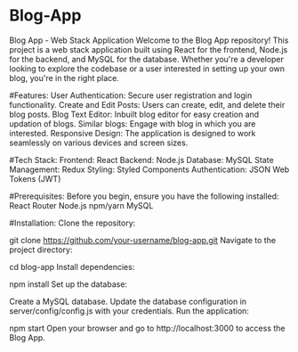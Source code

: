 # Blog-App

Blog App - Web Stack Application
Welcome to the Blog App repository! This project is a web stack application built using React for the frontend, Node.js for the backend, and MySQL for the database. Whether you're a developer looking to explore the codebase or a user interested in setting up your own blog, you're in the right place.

#Features:
User Authentication: Secure user registration and login functionality.
Create and Edit Posts: Users can create, edit, and delete their blog posts.
Blog Text Editor: Inbuilt blog editor for easy creation and updation of blogs. 
Similar blogs: Engage with blog in which you are interested.
Responsive Design: The application is designed to work seamlessly on various devices and screen sizes.

#Tech Stack:
Frontend: React
Backend: Node.js
Database: MySQL
State Management: Redux
Styling: Styled Components
Authentication: JSON Web Tokens (JWT)

#Prerequisites:
Before you begin, ensure you have the following installed:
React Router
Node.js
npm/yarn
MySQL

#Installation:
Clone the repository:

git clone https://github.com/your-username/blog-app.git
Navigate to the project directory:

cd blog-app
Install dependencies:

npm install
Set up the database:

Create a MySQL database.
Update the database configuration in server/config/config.js with your credentials.
Run the application:

npm start
Open your browser and go to http://localhost:3000 to access the Blog App.
